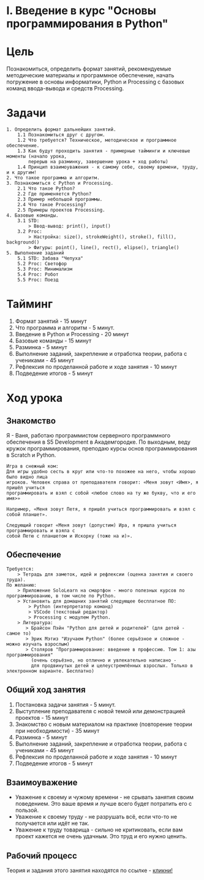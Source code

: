 I. Введение в курс "Основы программирования в Python"
=====================================================

Цель
====
Познакомиться, определить формат занятий, рекомендуемые методические материалы и программное обеспечение, начать погружение в основы информатики, Python и Processing с базовых команд ввода-вывода и средств Processing.

Задачи
======
    1. Определить формат дальнейших занятий.
        1.1 Познакомиться друг с другом.
        1.2 Что требуется? Техническое, методическое и программное обеспечение.
        1.3 Как будут проходить занятия - примерные тайминги и ключевые моменты (начало урока,
            перерыв на разминку, завершение урока + ход работы)
        1.4 Принцип взаимоуважения - к самому себе, своему времени, труду, и к другим!
    2. Что такое программа и алгоритм.
    3. Познакомиться с Python и Processing.
        2.1 Что такое Python?
        2.2 Где применяется Python?
        2.3 Пример небольшой программы.
        2.4 Что такое Processing?
        2.5 Примеры проектов Processing.
    4. Базовые команды.
        3.1 STD: 
            > Ввод-вывод: print(), input()
        3.2 Proc: 
            > Настройка: size(), strokeWeight(), stroke(), fill(), background()
            > Фигуры: point(), line(), rect(), elipse(), triangle()
    5. Выполнение заданий
        5.1 STD: Забава "Чепуха"
        5.2 Proc: Светофор
        5.3 Proc: Минимализм
        5.4 Proc: Робот
        5.5 Proc: Поезд

Тайминг
=======
1. Формат занятий - 15 минут
2. Что программа и алгоритм - 5 минут.
3. Введение в Python и Processing - 20 минут
4. Базовые команды - 15 минут
5. Разминка - 5 минут
6. Выполнение заданий, закрепление и отработка теории, работа с учениками - 45 минут
7. Рефлексия по проделанной работе и ходе занятия - 10 минут
8. Подведение итогов - 5 минут

Ход урока
=========
Знакомство
----------
Я - Ваня, работаю программистом серверного программного обеспечения в S5 Development в Академгородке. По выходным, веду кружок программирования, преподаю курсы основ программирования в Scratch и Python.

    Игра в снежный ком:
    Для игры удобно сесть в круг или что-то похожее на него, чтобы хорошо было видно лица
    игроков. Человек справа от преподавателя говорит: «Меня зовут <Имя>, я пришёл учиться
    программировать и взял с собой <любое слово на ту же букву, что и его имя>»

    Например, «Меня зовут Петя, я пришёл учиться программировать и взял с собой планшет».

    Следующий говорит «Меня зовут (допустим) Ира, я пришла учиться программировать и взяла с 
    собой Петю с планшетом и Искорку (тоже на и)».

Обеспечение
-----------
    Требуется:
        > Тетрадь для заметок, идей и рефлексии (оценка занятия и своего труда).
    По желанию:
        > Приложение SoloLearn на смартфон - много полезных курсов по программированию, в том числе по Python.
        > Установить для домашних занятий следующее бесплатное ПО:
            > Python (интерпретатор команд) 
            > VSCode (текстовый редактор)
            > Processing с модулем Python.
        > Литература:
           > Брайсон Пэйн "Python для детей и родителей" (для детей - самое то)
           > Эрик Мэтиз "Изучаем Python" (более серьёзное и сложное - можно изучать взрослым)
           > Столяров "Программирование: введение в профессию. Том 1: азы программирования" 
             (очень серьёзно, но отлично и увлекательно написано - 
             для продвинутых детей и целеустремлённых взрослых. Только в электронном варианте. Бесплатно)

Общий ход занятия
-----------------
1. Постановка задачи занятия - 5 минут.
2. Выступление преподавателя с новой темой или демонстрацией проектов - 15 минут
3. Знакомство с новым материалом на практике (повторение теории при необходимости) - 35 минут
4. Разминка - 5 минут
5. Выполнение заданий, закрепление и отработка теории, работа с учениками - 45 минут
6. Рефлексия по проделанной работе и ходе занятия - 10 минут
7. Подведение итогов - 5 минут

Взаимоуважение
--------------
* Уважение к своему и чужому времени - не срывать занятия своим поведением. Это ваше время и лучше всего будет потратить его с пользой.
* Уважение к своему труду - не разрушать всё, если что-то не получается или идёт не так.
* Уважение к труду товарища - сильно не критиковать, если вам проект кажется не очень удачным. Это труд и его нужно ценить.

Рабочий процесс
---------------
Теория и задания этого занятия находятся по ссылке - [кликни!](http://bit.do/pyth-st)